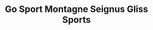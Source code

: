 ---
title: "Go Sport Montagne Seignus Gliss Sports"
url: /allos/go-sport-montagne-seignus-gliss-sports/
shop: sports
---